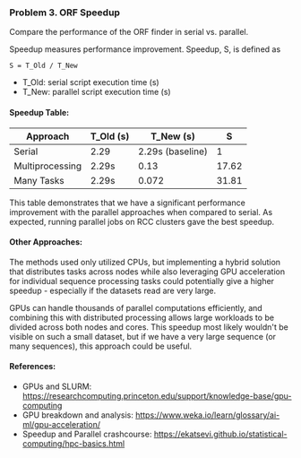 ### Problem 3. ORF Speedup
Compare the performance of the ORF finder in serial vs. parallel.

Speedup measures performance improvement. 
Speedup, S, is defined as 
    
    S = T_Old / T_New  

- T_Old: serial script execution time (s)
- T_New: parallel script execution time (s)

#### Speedup Table:

| Approach    | T_Old (s) | T_New (s) | S |
| -------- | ------- | ------- | ------- |
| Serial  | 2.29   | 2.29s (baseline) | 1  |
| Multiprocessing | 2.29s   |0.13     | 17.62 |
| Many Tasks    | 2.29s  |  0.072    |  31.81  |


This table demonstrates that we have a significant performance improvement with the parallel approaches when compared to serial. As expected, running parallel jobs on RCC clusters gave the best speedup.



#### Other Approaches:
The methods used only utilized CPUs, but implementing a hybrid solution that distributes tasks across nodes while also leveraging GPU acceleration for individual sequence processing tasks could potentially give a higher speedup - especially if the datasets read are very large. 

GPUs can handle thousands of parallel computations efficiently, and combining this with distributed processing allows large workloads to be divided across both nodes and cores. This speedup most likely wouldn't be visible on such a small dataset, but if we have a very large sequence (or many sequences), this approach could be useful. 

#### References:
- GPUs and SLURM: https://researchcomputing.princeton.edu/support/knowledge-base/gpu-computing
- GPU breakdown and analysis: https://www.weka.io/learn/glossary/ai-ml/gpu-acceleration/
- Speedup and Parallel crashcourse: https://ekatsevi.github.io/statistical-computing/hpc-basics.html